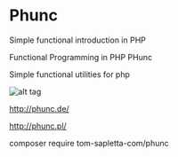 Phunc
=====

Simple functional introduction in PHP

Functional Programming in PHP  PHunc


Simple functional utilities for php


![alt tag](http://phunc.de/logo_phunc.png)


http://phunc.de/

http://phunc.pl/

composer require tom-sapletta-com/phunc
